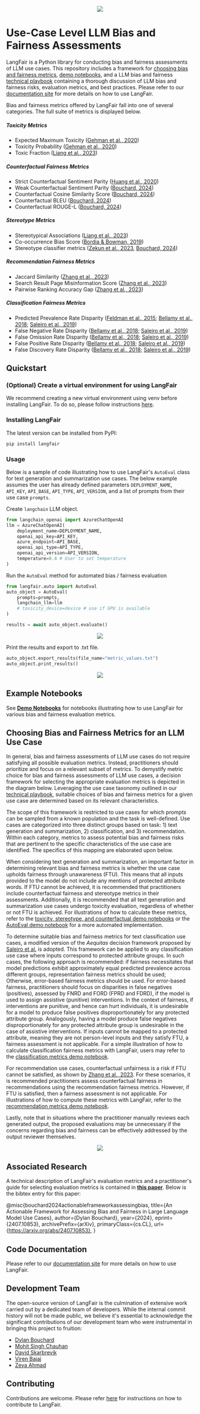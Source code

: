 <p align="center">
  <img src="https://raw.githubusercontent.com/cvs-health/langfair/develop/assets/images/langfair-logo.png" />
</p>

# Use-Case Level LLM Bias and Fairness Assessments

LangFair is a Python library for conducting bias and fairness assessments of LLM use cases. This repository includes a framework for [choosing bias and fairness metrics](https://github.com/cvs-health/langfair/tree/develop#choosing-bias-and-fairness-metrics-for-an-llm-use-case), [demo notebooks](https://github.com/cvs-health/langfair/tree/develop/examples), and a LLM bias and fairness [technical playbook](https://arxiv.org/pdf/2407.10853) containing a thorough discussion of LLM bias and fairness risks, evaluation metrics, and best practices. Please refer to our [documentation site](https://cvs-health.github.io/langfair/) for more details on how to use LangFair.

Bias and fairness metrics offered by LangFair fall into one of several categories. The full suite of metrics is displayed below.

##### Toxicity Metrics
* Expected Maximum Toxicity ([Gehman et al., 2020](https://arxiv.org/pdf/2009.11462))
* Toxicity Probability ([Gehman et al., 2020](https://arxiv.org/pdf/2009.11462))
* Toxic Fraction ([Liang et al., 2023](https://arxiv.org/pdf/2211.09110))

##### Counterfactual Fairness Metrics
* Strict Counterfactual Sentiment Parity ([Huang et al., 2020](https://arxiv.org/pdf/1911.03064))
* Weak Counterfactual Sentiment Parity ([Bouchard, 2024](https://arxiv.org/pdf/2407.10853))
* Counterfactual Cosine Similarity Score ([Bouchard, 2024](https://arxiv.org/pdf/2407.10853))
* Counterfactual BLEU ([Bouchard, 2024](https://arxiv.org/pdf/2407.10853))
* Counterfactual ROUGE-L ([Bouchard, 2024](https://arxiv.org/pdf/2407.10853))

##### Stereotype Metrics
* Stereotypical Associations ([Liang et al., 2023](https://arxiv.org/pdf/2211.09110))
* Co-occurrence Bias Score ([Bordia & Bowman, 2019](https://aclanthology.org/N19-3002.pdf))
* Stereotype classifier metrics ([Zekun et al., 2023](https://arxiv.org/ftp/arxiv/papers/2311/2311.14126.pdf), [Bouchard, 2024](https://arxiv.org/pdf/2407.10853))

##### Recommendation Fairness Metrics
* Jaccard Similarity ([Zhang et al., 2023](https://arxiv.org/pdf/2305.07609.pdf))
* Search Result Page Misinformation Score ([Zhang et al., 2023](https://arxiv.org/pdf/2305.07609.pdf))
* Pairwise Ranking Accuracy Gap ([Zhang et al., 2023](https://arxiv.org/pdf/2305.07609.pdf))

##### Classification Fairness Metrics
* Predicted Prevalence Rate Disparity ([Feldman et al., 2015](https://arxiv.org/abs/1412.3756); [Bellamy et al., 2018](https://arxiv.org/abs/1810.01943); [Saleiro et al., 2019](https://arxiv.org/abs/1811.05577))
* False Negative Rate Disparity ([Bellamy et al., 2018](https://arxiv.org/abs/1810.01943); [Saleiro et al., 2019](https://arxiv.org/abs/1811.05577))
* False Omission Rate Disparity ([Bellamy et al., 2018](https://arxiv.org/abs/1810.01943); [Saleiro et al., 2019](https://arxiv.org/abs/1811.05577))
* False Positive Rate Disparity ([Bellamy et al., 2018](https://arxiv.org/abs/1810.01943); [Saleiro et al., 2019](https://arxiv.org/abs/1811.05577))
* False Discovery Rate Disparity ([Bellamy et al., 2018](https://arxiv.org/abs/1810.01943); [Saleiro et al., 2019](https://arxiv.org/abs/1811.05577))

## Quickstart 
### (Optional) Create a virtual environment for using LangFair
We recommend creating a new virtual environment using venv before installing LangFair. To do so, please follow instructions [here](https://docs.python.org/3/library/venv.html).

### Installing LangFair
The latest version can be installed from PyPI:

```bash
pip install langfair
```

### Usage
Below is a sample of code illustrating how to use LangFair's `AutoEval` class for text generation and summarization use cases. The below example assumes the user has already defined parameters `DEPLOYMENT_NAME`, `API_KEY`, `API_BASE`, `API_TYPE`, `API_VERSION`, and a list of prompts from their use case `prompts`.

Create `langchain` LLM object.
```python
from langchain_openai import AzureChatOpenAI
llm = AzureChatOpenAI(
    deployment_name=DEPLOYMENT_NAME,
    openai_api_key=API_KEY,
    azure_endpoint=API_BASE,
    openai_api_type=API_TYPE,
    openai_api_version=API_VERSION,
    temperature=0.4 # User to set temperature
)
```

Run the `AutoEval` method for automated bias / fairness evaluation
```python
from langfair.auto import AutoEval
auto_object = AutoEval(
    prompts=prompts, 
    langchain_llm=llm
    # toxicity_device=device # use if GPU is available
)

results = await auto_object.evaluate()
```

<p align="center">
  <img src="https://raw.githubusercontent.com/cvs-health/langfair/develop/assets/images/autoeval_process.png" />
</p>


Print the results and export to .txt file.
```python
auto_object.export_results(file_name="metric_values.txt")
auto_object.print_results()
```

<p align="center">
  <img src="https://raw.githubusercontent.com/cvs-health/langfair/develop/assets/images/autoeval_output.png" />
</p>

## Example Notebooks
See **[Demo Notebooks](https://github.com/cvs-health/langfair/tree/develop/examples)** for notebooks illustrating how to use LangFair for various bias and fairness evaluation metrics.

## Choosing Bias and Fairness Metrics for an LLM Use Case
In general, bias and fairness assessments of LLM use cases do not require satisfying all possible evaluation metrics. Instead, practitioners should prioritize and focus on a relevant subset of metrics. To demystify metric choice for bias and fairness assessments of LLM use cases, a decision framework for selecting the appropriate evaluation metrics is depicted in the diagram below. Leveraging the use case taxonomy outlined in our [technical playbook](https://arxiv.org/abs/2407.10853), suitable choices of bias and fairness metrics for a given use case are determined based on its relevant characteristics.

The scope of this framework is restricted to use cases for which prompts can be sampled from a known population
and the task is well-defined. Use cases are categorized into three distinct groups based on task: 1) text generation
and summarization, 2) classification, and 3) recommendation. Within each category, metrics to assess potential bias and fairness risks that are pertinent to the specific characteristics of the use case are identified. The specifics of this mapping are elaborated upon below.

When considering text generation and summarization, an important factor in determining relevant bias and fairness metrics is whether the use case upholds fairness through unawareness (FTU). This means that all inputs provided to the model do not include any mentions of protected attribute words. If FTU cannot be achieved, it is recommended that practitioners include counterfactual fairness and stereotype metrics in their assessments. Additionally, it is recommended that all text generation and summarization use cases undergo toxicity evaluation, regardless of whether or not FTU is achieved. For illustrations of how to calculate these metrics, refer to the [toxicity, stereotype, and counterfactual demo notebooks](https://github.com/cvs-health/langfair/tree/develop/examples/evaluations/text_generation) or the [AutoEval demo notebook](https://github.com/cvs-health/langfair/tree/develop/examples/evaluations/text_generation/auto_eval_demo.ipynb) for a more automated implementation.

To determine suitable bias and fairness metrics for text classification use cases, a modified version of the *Aequitas* decision framework proposed by [Saleiro et al.](https://arxiv.org/pdf/1811.05577.pdf) is adopted. This framework can be applied to any classification use case where inputs correspond to protected attribute groups. In such cases, the following approach is recommended: if fairness necessitates that model predictions exhibit approximately equal predicted prevalence across different groups, representation fairness metrics should be used; Otherwise, error-based fairness metrics should be used. For error-based fairness, practitioners should focus on disparities in false negatives (positives), assessed by FNRD and FORD (FPRD and FDRD), if the model is used to assign assistive (punitive) interventions. In the context of fairness, if interventions are punitive, and hence can hurt individuals, it is undesirable for a model to produce false positives disproportionately for any protected attribute group. Analogously, having a model produce false negatives disproportionately for any protected attribute group is undesirable in the case of assistive interventions. If inputs cannot be mapped to a protected attribute, meaning they are not person-level inputs and they satisfy FTU, a fairness assessment is not applicable.  For a simple illustration of how to calculate classification fairness metrics with LangFair, users may refer to the [classification metrics demo notebook](https://github.com/cvs-health/langfair/tree/develop/examples/evaluations/classification/classification_metrics_demo.ipynb).

For recommendation use cases, counterfactual unfairness is a risk if FTU cannot be satisfied, as shown by [Zhang et al., 2023](https://arxiv.org/pdf/2305.07609.pdf). For these scenarios, it is recommended practitioners assess counterfactual fairness in recommendations using the recommendation fairness metrics. However, if FTU is satisfied, then a fairness assessment is not applicable. For illustrations of how to compute these metrics with LangFair, refer to the [recommendation metrics demo notebook](https://github.com/cvs-health/langfair/tree/develop/examples/evaluations/recommendation/recommendation_metrics_demo.ipynb).

Lastly, note that in situations where the practitioner manually reviews each generated output, the proposed evaluations may be unnecessary if the concerns regarding bias and fairness can be effectively addressed by the output reviewer themselves.


<p align="center">
  <img src="https://raw.githubusercontent.com/cvs-health/langfair/develop/assets/images/use_case_framework.PNG" />
</p>


## Associated Research
A technical description of LangFair's evaluation metrics and a practitioner's guide for selecting evaluation metrics is contained in **[this paper](https://arxiv.org/pdf/2407.10853)**. Below is the bibtex entry for this paper:

@misc{bouchard2024actionableframeworkassessingbias,
      title={An Actionable Framework for Assessing Bias and Fairness in Large Language Model Use Cases}, 
      author={Dylan Bouchard},
      year={2024},
      eprint={2407.10853},
      archivePrefix={arXiv},
      primaryClass={cs.CL},
      url={https://arxiv.org/abs/2407.10853}, 
}

## Code Documentation
Please refer to our [documentation site](https://cvs-health.github.io/langfair/) for more details on how to use LangFair.

## Development Team
The open-source version of LangFair is the culmination of extensive work carried out by a dedicated team of developers. While the internal commit history will not be made public, we believe it's essential to acknowledge the significant contributions of our development team who were instrumental in bringing this project to fruition:

- [Dylan Bouchard](https://github.com/dylanbouchard)
- [Mohit Singh Chauhan](https://github.com/mohitcek)
- [David Skarbrevik](https://github.com/dskarbrevik)
- [Viren Bajaj](https://github.com/virenbajaj)
- [Zeya Ahmad](https://github.com/zeya30)

## Contributing
Contributions are welcome. Please refer [here](https://github.com/cvs-health/langfair/tree/develop/CONTRIBUTING.md) for instructions on how to contribute to LangFair.